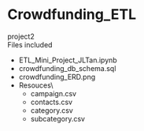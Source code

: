 # Crowdfunding_ETL
 project2  
Files included  
- ETL_Mini_Project_JLTan.ipynb
- crowdfunding_db_schema.sql
- crowdfunding_ERD.png
- Resouces\  
  - campaign.csv
  - contacts.csv
  - category.csv
  - subcategory.csv
